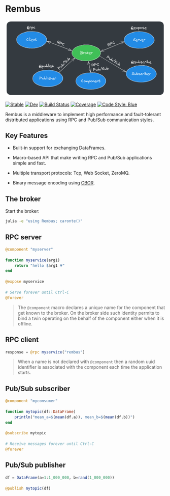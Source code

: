 # Rembus

![](/docs/images/readme.png)

[![Stable](https://img.shields.io/badge/docs-stable-blue.svg)](https://cardo-org.github.io/Rembus.jl/stable/)
[![Dev](https://img.shields.io/badge/docs-dev-blue.svg)](https://cardo-org.github.io/Rembus.jl/dev/)
[![Build Status](https://github.com/cardo-org/Rembus.jl/actions/workflows/CI.yml/badge.svg?branch=main)](https://github.com/cardo-org/Rembus.jl/actions/workflows/CI.yml?query=branch%3Amain)
[![Coverage](https://codecov.io/gh/cardo-org/Rembus.jl/branch/main/graph/badge.svg)](https://codecov.io/gh/cardo-org/Rembus.jl)
[![Code Style: Blue](https://img.shields.io/badge/code%20style-blue-4495d1.svg)](https://github.com/invenia/BlueStyle)

Rembus is a middleware to implement high performance and fault-tolerant distributed applications using RPC and Pub/Sub communication styles.

## Key Features

* Built-in support for exchanging DataFrames.

* Macro-based API that make writing RPC and Pub/Sub applications simple and fast.

* Multiple transport protocols: Tcp, Web Socket, ZeroMQ.

* Binary message encoding using [CBOR](https://cbor.io/).

## The broker

Start the broker:

```sh
julia -e "using Rembus; caronte()"
```

## RPC server

```julia
@component "myserver"

function myservice(arg1)
    return "hello $arg1 💗"
end

@expose myservice

# Serve forever until Ctrl-C 
@forever
```

> The `@component` macro declares a unique name for the component that get known to the broker.
> On the broker side such identity permits to bind a twin operating on the behalf of the component either when it is offline.

## RPC client

```julia
response = @rpc myservice("rembus")
```

> When a name is not declared  with `@component` then a random uuid identifier is associated with the component each time the application starts.

## Pub/Sub subscriber

```julia
@component "myconsumer"

function mytopic(df::DataFrame)
    println("mean_a=$(mean(df.a)), mean_b=$(mean(df.b))")
end

@subscribe mytopic

# Receive messages forever until Ctrl-C 
@forever
```

## Pub/Sub publisher

```julia
df = DataFrame(a=1:1_000_000, b=rand(1_000_000))

@publish mytopic(df)
```
